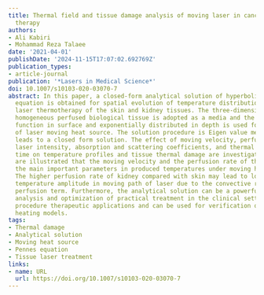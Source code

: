 ```yaml
---
title: Thermal field and tissue damage analysis of moving laser in cancer thermal
  therapy
authors:
- Ali Kabiri
- Mohammad Reza Talaee
date: '2021-04-01'
publishDate: '2024-11-15T17:07:02.692769Z'
publication_types:
- article-journal
publication: '*Lasers in Medical Science*'
doi: 10.1007/s10103-020-03070-7
abstract: In this paper, a closed-form analytical solution of hyperbolic Pennes bioheat
  equation is obtained for spatial evolution of temperature distributions during moving
  laser thermotherapy of the skin and kidney tissues. The three-dimensional cubic
  homogeneous perfused biological tissue is adopted as a media and the Gaussian distributed
  function in surface and exponentially distributed in depth is used for modeling
  of laser moving heat source. The solution procedure is Eigen value method which
  leads to a closed form solution. The effect of moving velocity, perfusion rate,
  laser intensity, absorption and scattering coefficients, and thermal relaxation
  time on temperature profiles and tissue thermal damage are investigated. Results
  are illustrated that the moving velocity and the perfusion rate of the tissues are
  the main important parameters in produced temperatures under moving heat source.
  The higher perfusion rate of kidney compared with skin may lead to lower induced
  temperature amplitude in moving path of laser due to the convective role of the
  perfusion term. Furthermore, the analytical solution can be a powerful tool for
  analysis and optimization of practical treatment in the clinical setting and laser
  procedure therapeutic applications and can be used for verification of other numerical
  heating models.
tags:
- Thermal damage
- Analytical solution
- Moving heat source
- Pennes equation
- Tissue laser treatment
links:
- name: URL
  url: https://doi.org/10.1007/s10103-020-03070-7
---
```

